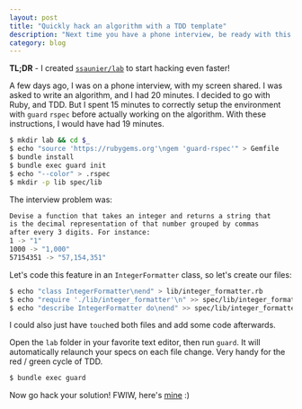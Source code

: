 ```yaml
---
layout: post
title: "Quickly hack an algorithm with a TDD template"
description: "Next time you have a phone interview, be ready with this template of mine"
category: blog
---
```


**TL;DR** - I created [`ssaunier/lab`](https://github.com/ssaunier/lab#lock-and-load) to start hacking even faster!

A few days ago, I was on a phone interview, with my screen shared. I was asked
to write an algorithm, and I had 20 minutes. I decided to go with Ruby, and TDD.
But I spent 15 minutes to correctly setup the environment with `guard` `rspec` before actually
working on the algorithm. With these instructions, I would have had 19 minutes.

```bash
$ mkdir lab && cd $_
$ echo "source 'https://rubygems.org'\ngem 'guard-rspec'" > Gemfile
$ bundle install
$ bundle exec guard init
$ echo "--color" > .rspec
$ mkdir -p lib spec/lib
```

The interview problem was:

```bash
Devise a function that takes an integer and returns a string that
is the decimal representation of that number grouped by commas
after every 3 digits. For instance:
1 -> "1"
1000 -> "1,000"
57154351 -> "57,154,351"
```

Let's code this feature in an `IntegerFormatter` class, so let's create our files:

```bash
$ echo "class IntegerFormatter\nend" > lib/integer_formatter.rb
$ echo "require './lib/integer_formatter'\n" >> spec/lib/integer_formatter_spec.rb
$ echo "describe IntegerFormatter do\nend" >> spec/lib/integer_formatter_spec.rb
```

I could also just have `touch`ed both files and add some code afterwards.

Open the `lab` folder in your favorite text editor, then run `guard`.
It will automatically relaunch your specs on each
file change. Very handy for the red / green cycle of TDD.

```bash
$ bundle exec guard
```

Now go hack your solution! FWIW, here's [mine](https://gist.github.com/ssaunier/8336988) :)
